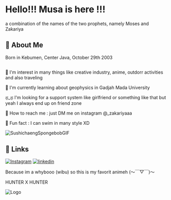 # Hello!!! Musa is here !!!

a combination of the names of the two prophets, namely Moses and Zakariya


## 🚀 About Me
Born in Kebumen, Center Java, October 29th 2003 

## 
💪 I'm interest in many things like creative industry, anime, outdorr activities and also traveling 

🧠 I'm currently learning about geophysics in Gadjah Mada University

ಥ_ಥ I'm looking for a support system like girlfriend or something like that but yeah I always end up on friend zone 

📨 How to reach me : just DM me on instagram @_zakariyaaa

🎇 Fun fact : I can swim in many style XD

![SushichaengSpongebobGIF](https://user-images.githubusercontent.com/90429800/188472765-28397894-49b6-4730-bc08-9f33910d6ad6.gif)






## 🔗 Links
[![Instagram](https://www.instagram.com/_zakariyaaa)](https://Instagram.com/)
[![linkedin](https://www.linkedin.com/in/musa-zakariya-89191623b)](https://www.linkedin.com/)

Because im a whybooo (wibu) so this is my favorit animeh (～￣▽￣)～

HUNTER X HUNTER 



![Logo](https://user-images.githubusercontent.com/103823173/185962461-a843c4e6-eb42-49d2-82ea-c62a9f7ab17c.png)
